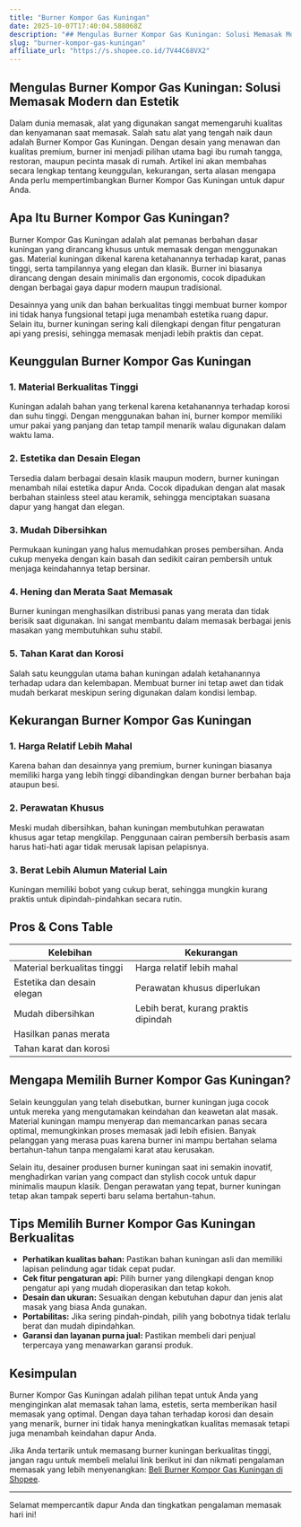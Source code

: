 ```yaml
---
title: "Burner Kompor Gas Kuningan"
date: 2025-10-07T17:40:04.588068Z
description: "## Mengulas Burner Kompor Gas Kuningan: Solusi Memasak Modern dan Estetik..."
slug: "burner-kompor-gas-kuningan"
affiliate_url: "https://s.shopee.co.id/7V44C68VX2"
---
```

## Mengulas Burner Kompor Gas Kuningan: Solusi Memasak Modern dan Estetik

Dalam dunia memasak, alat yang digunakan sangat memengaruhi kualitas dan kenyamanan saat memasak. Salah satu alat yang tengah naik daun adalah Burner Kompor Gas Kuningan. Dengan desain yang menawan dan kualitas premium, burner ini menjadi pilihan utama bagi ibu rumah tangga, restoran, maupun pecinta masak di rumah. Artikel ini akan membahas secara lengkap tentang keunggulan, kekurangan, serta alasan mengapa Anda perlu mempertimbangkan Burner Kompor Gas Kuningan untuk dapur Anda.

## Apa Itu Burner Kompor Gas Kuningan?

Burner Kompor Gas Kuningan adalah alat pemanas berbahan dasar kuningan yang dirancang khusus untuk memasak dengan menggunakan gas. Material kuningan dikenal karena ketahanannya terhadap karat, panas tinggi, serta tampilannya yang elegan dan klasik. Burner ini biasanya dirancang dengan desain minimalis dan ergonomis, cocok dipadukan dengan berbagai gaya dapur modern maupun tradisional.

Desainnya yang unik dan bahan berkualitas tinggi membuat burner kompor ini tidak hanya fungsional tetapi juga menambah estetika ruang dapur. Selain itu, burner kuningan sering kali dilengkapi dengan fitur pengaturan api yang presisi, sehingga memasak menjadi lebih praktis dan cepat.

## Keunggulan Burner Kompor Gas Kuningan

### 1. Material Berkualitas Tinggi

Kuningan adalah bahan yang terkenal karena ketahanannya terhadap korosi dan suhu tinggi. Dengan menggunakan bahan ini, burner kompor memiliki umur pakai yang panjang dan tetap tampil menarik walau digunakan dalam waktu lama.

### 2. Estetika dan Desain Elegan

Tersedia dalam berbagai desain klasik maupun modern, burner kuningan menambah nilai estetika dapur Anda. Cocok dipadukan dengan alat masak berbahan stainless steel atau keramik, sehingga menciptakan suasana dapur yang hangat dan elegan.

### 3. Mudah Dibersihkan

Permukaan kuningan yang halus memudahkan proses pembersihan. Anda cukup menyeka dengan kain basah dan sedikit cairan pembersih untuk menjaga keindahannya tetap bersinar.

### 4. Hening dan Merata Saat Memasak

Burner kuningan menghasilkan distribusi panas yang merata dan tidak berisik saat digunakan. Ini sangat membantu dalam memasak berbagai jenis masakan yang membutuhkan suhu stabil.

### 5. Tahan Karat dan Korosi

Salah satu keunggulan utama bahan kuningan adalah ketahanannya terhadap udara dan kelembapan. Membuat burner ini tetap awet dan tidak mudah berkarat meskipun sering digunakan dalam kondisi lembap.

## Kekurangan Burner Kompor Gas Kuningan

### 1. Harga Relatif Lebih Mahal

Karena bahan dan desainnya yang premium, burner kuningan biasanya memiliki harga yang lebih tinggi dibandingkan dengan burner berbahan baja ataupun besi.

### 2. Perawatan Khusus

Meski mudah dibersihkan, bahan kuningan membutuhkan perawatan khusus agar tetap mengkilap. Penggunaan cairan pembersih berbasis asam harus hati-hati agar tidak merusak lapisan pelapisnya.

### 3. Berat Lebih Alumun Material Lain

Kuningan memiliki bobot yang cukup berat, sehingga mungkin kurang praktis untuk dipindah-pindahkan secara rutin.

## Pros & Cons Table

| Kelebihan                            | Kekurangan                                |
|--------------------------------------|-------------------------------------------|
| Material berkualitas tinggi        | Harga relatif lebih mahal              |
| Estetika dan desain elegan        | Perawatan khusus diperlukan          |
| Mudah dibersihkan                  | Lebih berat, kurang praktis dipindah | 
| Hasilkan panas merata             |                                           |
| Tahan karat dan korosi            |                                           |

## Mengapa Memilih Burner Kompor Gas Kuningan?

Selain keunggulan yang telah disebutkan, burner kuningan juga cocok untuk mereka yang mengutamakan keindahan dan keawetan alat masak. Material kuningan mampu menyerap dan memancarkan panas secara optimal, memungkinkan proses memasak jadi lebih efisien. Banyak pelanggan yang merasa puas karena burner ini mampu bertahan selama bertahun-tahun tanpa mengalami karat atau kerusakan.

Selain itu, desainer produsen burner kuningan saat ini semakin inovatif, menghadirkan varian yang compact dan stylish cocok untuk dapur minimalis maupun klasik. Dengan perawatan yang tepat, burner kuningan tetap akan tampak seperti baru selama bertahun-tahun.

## Tips Memilih Burner Kompor Gas Kuningan Berkualitas

- **Perhatikan kualitas bahan:** Pastikan bahan kuningan asli dan memiliki lapisan pelindung agar tidak cepat pudar.
- **Cek fitur pengaturan api:** Pilih burner yang dilengkapi dengan knop pengatur api yang mudah dioperasikan dan tetap kokoh.
- **Desain dan ukuran:** Sesuaikan dengan kebutuhan dapur dan jenis alat masak yang biasa Anda gunakan.
- **Portabilitas:** Jika sering pindah-pindah, pilih yang bobotnya tidak terlalu berat dan mudah dipindahkan.
- **Garansi dan layanan purna jual:** Pastikan membeli dari penjual terpercaya yang menawarkan garansi produk.

## Kesimpulan

Burner Kompor Gas Kuningan adalah pilihan tepat untuk Anda yang menginginkan alat memasak tahan lama, estetis, serta memberikan hasil memasak yang optimal. Dengan daya tahan terhadap korosi dan desain yang menarik, burner ini tidak hanya meningkatkan kualitas memasak tetapi juga menambah keindahan dapur Anda.

Jika Anda tertarik untuk memasang burner kuningan berkualitas tinggi, jangan ragu untuk membeli melalui link berikut ini dan nikmati pengalaman memasak yang lebih menyenangkan: [Beli Burner Kompor Gas Kuningan di Shopee](https://s.shopee.co.id/7V44C68VX2).

---

Selamat mempercantik dapur Anda dan tingkatkan pengalaman memasak hari ini!